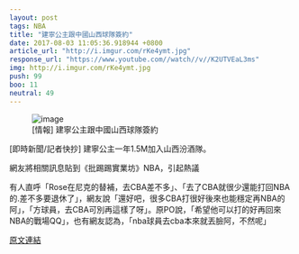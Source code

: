 ```yaml
---
layout: post
tags: NBA
title: "建寧公主跟中國山西球隊簽約"
date: 2017-08-03 11:05:36.918944 +0800
article_url: "http://i.imgur.com/rKe4ymt.jpg"
response_url: "https://www.youtube.com//watch//v//K2UTVEaL3ms"
img: http://i.imgur.com/rKe4ymt.jpg
push: 99
boo: 11
neutral: 49
---
```


<figure>
<img src="http://i.imgur.com/rKe4ymt.jpg" alt="image">
<figcaption>
[情報] 建寧公主跟中國山西球隊簽約
</figcaption>
</figure>



[即時新聞/記者快抄] 建寧公主一年1.5M加入山西汾酒隊。

網友將相關訊息貼到《批踢踢實業坊》NBA，引起熱議

有人直呼「Rose在尼克的替補，去CBA差不多」、「去了CBA就很少還能打回NBA的.差不多要退休了」，網友說「還好吧，很多CBA打很好後來也能穩定再NBA的阿」，「方球員，去CBA可別再這樣了呀」。原PO說，「希望他可以打的好再回來NBA的戰場QQ」，也有網友認為，「nba球員去cba本來就丟臉阿，不然呢」

<a href = "https://www.ptt.cc/bbs/NBA/M.1501266855.A.8ED.html">原文連結</a>

